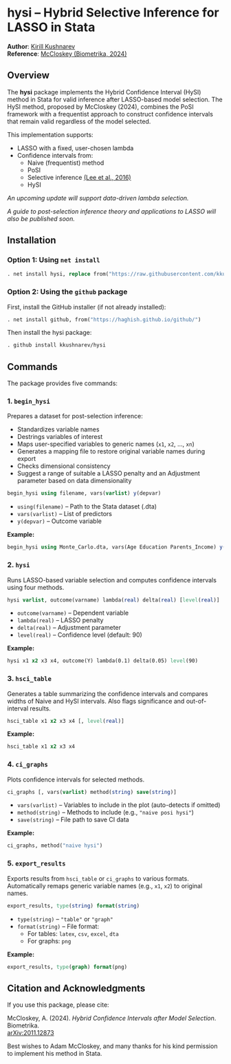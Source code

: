 # hysi – Hybrid Selective Inference for LASSO in Stata

**Author**: [Kirill Kushnarev](https://github.com/kkushnarev)  
**Reference**: [McCloskey (Biometrika, 2024)](https://arxiv.org/abs/2011.12873)

## Overview

The **hysi** package implements the Hybrid Confidence Interval (HySI) method in Stata for valid inference after LASSO-based model selection. The HySI method, proposed by McCloskey (2024), combines the PoSI framework with a frequentist approach to construct confidence intervals that remain valid regardless of the model selected.

This implementation supports:
- LASSO with a fixed, user-chosen lambda
- Confidence intervals from:
  - Naive (frequentist) method
  - PoSI
  - Selective inference [(Lee et al., 2016)]([https://projecteuclid.org/euclid.aos/1462892507](https://projecteuclid.org/journals/annals-of-statistics/volume-44/issue-3/Exact-post-selection-inference-with-application-to-the-lasso/10.1214/15-AOS1371.full))
  - HySI

*An upcoming update will support data-driven lambda selection.*

*A guide to post-selection inference theory and applications to LASSO will also be published soon.*

## Installation

### Option 1: Using `net install`

```stata
. net install hysi, replace from("https://raw.githubusercontent.com/kkushnarev/hysi/main/")
```

### Option 2: Using the `github` package

First, install the GitHub installer (if not already installed):

```stata
. net install github, from("https://haghish.github.io/github/")
```

Then install the hysi package:

```stata
. github install kkushnarev/hysi
```

## Commands

The package provides five commands:

### 1. `begin_hysi`

Prepares a dataset for post-selection inference:
- Standardizes variable names  
- Destrings variables of interest  
- Maps user-specified variables to generic names (`x1`, `x2`, ..., `xn`)  
- Generates a mapping file to restore original variable names during export  
- Checks dimensional consistency
- Suggest a range of suitable a LASSO penalty and an Adjustment parameter based on data dimensionality
  
```stata
begin_hysi using filename, vars(varlist) y(depvar)
```

- `using(filename)` – Path to the Stata dataset (.dta)
- `vars(varlist)` – List of predictors
- `y(depvar)` – Outcome variable

**Example:**

```stata
begin_hysi using Monte_Carlo.dta, vars(Age Education Parents_Income) y(Income)
```

### 2. `hysi`

Runs LASSO-based variable selection and computes confidence intervals using four methods.

```stata
hysi varlist, outcome(varname) lambda(real) delta(real) [level(real)]
```

- `outcome(varname)` – Dependent variable
- `lambda(real)` – LASSO penalty
- `delta(real)` – Adjustment parameter
- `level(real)` – Confidence level (default: 90)

**Example:**

```stata
hysi x1 x2 x3 x4, outcome(Y) lambda(0.1) delta(0.05) level(90)
```

### 3. `hsci_table`

Generates a table summarizing the confidence intervals and compares widths of Naive and HySI intervals. Also flags significance and out-of-interval results.

```stata
hsci_table x1 x2 x3 x4 [, level(real)]
```

**Example:**

```stata
hsci_table x1 x2 x3 x4
```

### 4. `ci_graphs`

Plots confidence intervals for selected methods.

```stata
ci_graphs [, vars(varlist) method(string) save(string)]
```

- `vars(varlist)` – Variables to include in the plot (auto-detects if omitted)
- `method(string)` – Methods to include (e.g., `"naive posi hysi"`)
- `save(string)` – File path to save CI data

**Example:**

```stata
ci_graphs, method("naive hysi")
```

### 5. `export_results`

Exports results from `hsci_table` or `ci_graphs` to various formats. Automatically remaps generic variable names (e.g., `x1`, `x2`) to original names.

```stata
export_results, type(string) format(string)
```

- `type(string)` – `"table"` or `"graph"`
- `format(string)` – File format:
  - For tables: `latex`, `csv`, `excel`, `dta`
  - For graphs: `png`

**Example:**

```stata
export_results, type(graph) format(png)
```

## Citation and Acknowledgments 

If you use this package, please cite:

McCloskey, A. (2024). *Hybrid Confidence Intervals after Model Selection*. Biometrika.  
[arXiv:2011.12873](https://arxiv.org/abs/2011.12873)

Best wishes to Adam McCloskey, and many thanks for his kind permission to implement his method in Stata.
